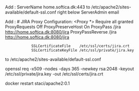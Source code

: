 Add :
		ServerName home.softica.dk:443
to /etc/apache2/sites-available/default-ssl.conf right below ServerAdmin email

Add :
                # JIRA Proxy Configuration:
		<Proxy *>
			Require all granted
		</Proxy>
                ProxyRequests           Off
                ProxyPreserveHost       On
                ProxyPass               /jira       http://home.softica.dk:8080/jira
                ProxyPassReverse        /jira       http://home.softica.dk:8080/jira

                SSLCertificateFile    /etc/ssl/certs/jira.crt
                SSLCertificateKeyFile /etc/ssl/private/jira.key

to /etc/apache2/sites-available/default-ssl.conf 

openssl req -x509 -nodes -days 365 -newkey rsa:2048 -keyout /etc/ssl/private/jira.key -out /etc/ssl/certs/jira.crt

docker restart staci/apache2:0.1
